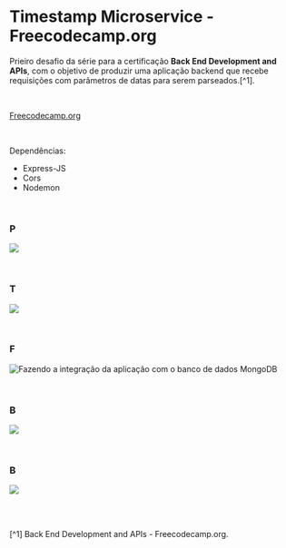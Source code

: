 # Timestamp Microservice - Freecodecamp.org


Prieiro desafio da série para a certificação **Back End Development and APIs**, com o objetivo de produzir uma aplicação backend que recebe requisições com parâmetros de datas para serem parseados.[^1].

<br />

[Freecodecamp.org](https://www.freecodecamp.org/learn/back-end-development-and-apis/)



<br />


Dependências:

- Express-JS
- Cors
- Nodemon




<br />

### P        
![](/public/images/)



<br />

### T         
![](/public/images/)



<br />

### F        
![Fazendo a integração da aplicação com o banco de dados MongoDB](/public/images/)




<br />

### B          
![](/public/images/)



<br />

### B            
![](/public/images/)



<br />





<br />

[^1] Back End Development and APIs - Freecodecamp.org.






